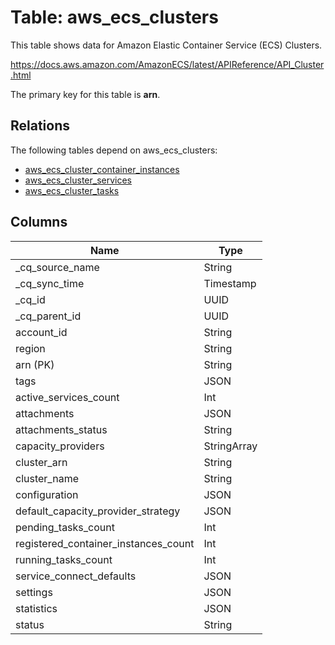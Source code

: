 # Table: aws_ecs_clusters

This table shows data for Amazon Elastic Container Service (ECS) Clusters.

https://docs.aws.amazon.com/AmazonECS/latest/APIReference/API_Cluster.html

The primary key for this table is **arn**.

## Relations

The following tables depend on aws_ecs_clusters:
  - [aws_ecs_cluster_container_instances](aws_ecs_cluster_container_instances)
  - [aws_ecs_cluster_services](aws_ecs_cluster_services)
  - [aws_ecs_cluster_tasks](aws_ecs_cluster_tasks)

## Columns

| Name          | Type          |
| ------------- | ------------- |
|_cq_source_name|String|
|_cq_sync_time|Timestamp|
|_cq_id|UUID|
|_cq_parent_id|UUID|
|account_id|String|
|region|String|
|arn (PK)|String|
|tags|JSON|
|active_services_count|Int|
|attachments|JSON|
|attachments_status|String|
|capacity_providers|StringArray|
|cluster_arn|String|
|cluster_name|String|
|configuration|JSON|
|default_capacity_provider_strategy|JSON|
|pending_tasks_count|Int|
|registered_container_instances_count|Int|
|running_tasks_count|Int|
|service_connect_defaults|JSON|
|settings|JSON|
|statistics|JSON|
|status|String|